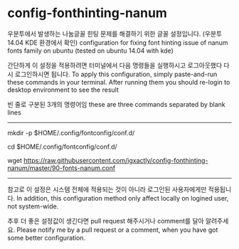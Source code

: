 config-fonthinting-nanum
========================

우분투에서 발생하는 나눔글꼴 힌팅 문제를 해결하기 위한 글꼴 설정입니다. (우분투 14.04 KDE 환경에서 확인)
configuration for fixing font hinting issue of nanum fonts family on ubuntu (tested on ubuntu 14.04 with kde)

간단하게 이 설정을 적용하려면 터미널에서 다음 명령들을 실행하시고 로그아웃했다 다시 로그인하시면 됩니다.
To apply this configuration, simply paste-and-run these commands in your terminal. After running them you should re-login to desktop environment to see the result


빈 줄로 구분된 3개의 명령어임 these are three commands separated by blank lines

----------------------------

mkdir -p $HOME/.config/fontconfig/conf.d/

cd $HOME/.config/fontconfig/conf.d/

wget https://raw.githubusercontent.com/igxactly/config-fonthinting-nanum/master/90-fonts-nanum.conf

----------------------------





참고로 이 설정은 시스템 전체에 적용되는 것이 아니라 로그인된 사용자에게만 적용됩니다.
In addition, this configuration method only affect locally on logined user, not system-wide.

추후 더 좋은 설정값이 생긴다면 pull request 해주시거나 comment를 달아 알려주세요.
Please notify me by a pull request or a comment, when you have got some better configuration.
